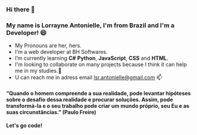 ### Hi there  👋
### My name is Lorrayne Antonielle, I'm from Brazil and I'm a Developer!  😄

- My Pronouns are her, hers.
- I'm a web developer at BH Softwares.
- I’m currently learning **C#** **Python**, **JavaScript**, **CSS** and **HTML**. 
- I'm looking to collaborate on many projects because I think it can help me in my studies.👯
- U can reach me in adress email lsr.antonielle@gmail.com 📫

#### “Quando o homem compreende a sua realidade, pode levantar hipóteses sobre o desafio dessa realidade e procurar soluções. Assim, pode transformá-la e o seu trabalho pode criar um mundo próprio, seu Eu e as suas circunstâncias.”  (Paulo Freire)

#### Let's go code! 

